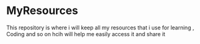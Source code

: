 # MyResources
This repository is where i will keep all my resources that i use for learning , Coding and so on hcih will help me easily access it and share it 
